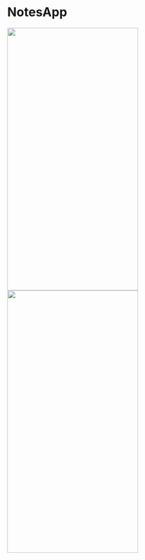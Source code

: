 # NotesApp

<img src="https://user-images.githubusercontent.com/108584428/199701680-2ed88874-0a8a-41e4-a8d3-cb2a5e0a0c69.png" height="600" width="300" >                  <img src="https://user-images.githubusercontent.com/108584428/199701692-6e860de8-dad8-4421-8b1a-fc1a1b8390db.png" height="600" width="300" >
